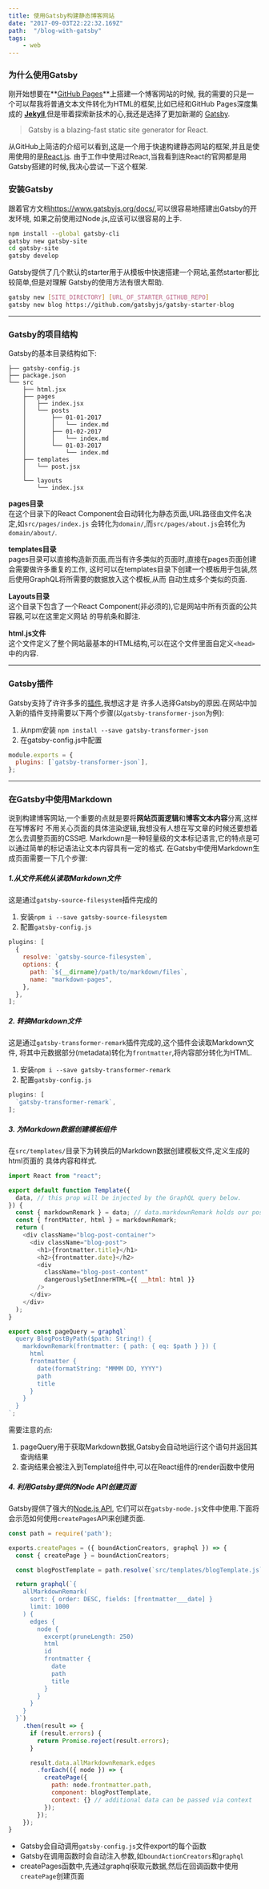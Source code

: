 ```yaml
---
title: 使用Gatsby构建静态博客网站
date: "2017-09-03T22:22:32.169Z"
path:  "/blog-with-gatsby"
tags:
    - web
---
```


### 为什么使用Gatsby
刚开始想要在**[GitHub Pages](https://pages.github.com/)**上搭建一个博客网站的时候,
我的需要的只是一个可以帮我将普通文本文件转化为HTML的框架,比如已经和GitHub Pages深度集成的
**[Jekyll](https://jekyllrb.com/)**,但是带着探索新技术的心,我还是选择了更加新潮的
[Gatsby](https://www.gatsbyjs.org/).

> Gatsby is a blazing-fast static site generator for React.

从GitHub上简洁的介绍可以看到,这是一个用于快速构建静态网站的框架,并且是使用使用的是[React.js](https://reactjs.org/).
由于工作中使用过React,当我看到连React的官网都是用Gatsby搭建的时候,我决心尝试一下这个框架.


### 安装Gatsby
跟着官方文档<https://www.gatsbyjs.org/docs/>,可以很容易地搭建出Gatsby的开发环境,
如果之前使用过Node.js,应该可以很容易的上手.
```bash
npm install --global gatsby-cli
gatsby new gatsby-site
cd gatsby-site
gatsby develop
```
Gatsby提供了几个默认的starter用于从模板中快速搭建一个网站,虽然starter都比较简单,但是对理解
Gatsby的使用方法有很大帮助.
```bash
gatsby new [SITE_DIRECTORY] [URL_OF_STARTER_GITHUB_REPO]
gatsby new blog https://github.com/gatsbyjs/gatsby-starter-blog
```
***

### Gatsby的项目结构
Gatsby的基本目录结构如下:
```
├── gatsby-config.js
├── package.json
└── src
    ├── html.jsx
    ├── pages
    │   ├── index.jsx
    │   └── posts
    │       ├── 01-01-2017
    │       │   └── index.md
    │       ├── 01-02-2017
    │       │   └── index.md
    │       └── 01-03-2017
    │           └── index.md
    ├── templates
    │   └── post.jsx
    │
    └── layouts
        └── index.jsx
```
**pages目录**  
在这个目录下的React Component会自动转化为静态页面,URL路径由文件名决定,如`src/pages/index.js`
会转化为`domain/`,而`src/pages/about.js`会转化为`domain/about/`.

**templates目录**  
pages目录可以直接构造新页面,而当有许多类似的页面时,直接在pages页面创建会需要做许多重复的工作,
这时可以在templates目录下创建一个模板用于包装,然后使用GraphQL将所需要的数据放入这个模板,从而
自动生成多个类似的页面.

**Layouts目录**  
这个目录下包含了一个React Component(非必须的),它是网站中所有页面的公共容器,可以在这里定义网站
的导航条和脚注.

**html.js文件**  
这个文件定义了整个网站最基本的HTML结构,可以在这个文件里面自定义`<head>`中的内容.
***
### Gatsby插件
Gatsby支持了许许多多的[插件](https://www.gatsbyjs.org/docs/plugins/),我想这才是
许多人选择Gatsby的原因.在网站中加入新的插件支持需要以下两个步骤(以`gatsby-transformer-json`为例):
1. 从npm安装 `npm install --save gatsby-transformer-json`
2. 在gatsby-config.js中配置

```javascript
module.exports = {
  plugins: [`gatsby-transformer-json`],
};
```
***
### 在Gatsby中使用Markdown
说到构建博客网站,一个重要的点就是要将**网站页面逻辑**和**博客文本内容**分离,这样在写博客时
不用关心页面的具体渲染逻辑,我想没有人想在写文章的时候还要想着怎么去调整页面的CSS吧.
Markdown是一种轻量级的文本标记语言,它的特点是可以通过简单的标记语法让文本内容具有一定的格式.
在Gatsby中使用Markdown生成页面需要一下几个步骤:

##### 1.从文件系统从读取Markdown文件
这是通过`gatsby-source-filesystem`插件完成的  
1. 安装`npm i --save gatsby-source-filesystem`
2. 配置`gatsby-config.js`

```javascript
plugins: [
  {
    resolve: `gatsby-source-filesystem`,
    options: {
      path: `${__dirname}/path/to/markdown/files`,
      name: "markdown-pages",
    },
  },
];
```
##### 2. 转换Markdown文件
这是通过`gatsby-transformer-remark`插件完成的,这个插件会读取Markdown文件,
将其中元数据部分(metadata)转化为`frontmatter`,将内容部分转化为HTML.  
1. 安装`npm i --save gatsby-transformer-remark`
2. 配置`gatsby-config.js`

```javascript
plugins: [
  `gatsby-transformer-remark`,
];
```

##### 3. 为Markdown数据创建模板组件
在`src/templates/`目录下为转换后的Markdown数据创建模板文件,定义生成的html页面的
具体内容和样式.

```javascript
import React from "react";

export default function Template({
  data, // this prop will be injected by the GraphQL query below.
}) {
  const { markdownRemark } = data; // data.markdownRemark holds our post data
  const { frontMatter, html } = markdownRemark;
  return (
    <div className="blog-post-container">
      <div className="blog-post">
        <h1>{frontmatter.title}</h1>
        <h2>{frontmatter.date}</h2>
        <div
          className="blog-post-content"
          dangerouslySetInnerHTML={{ __html: html }}
        />
      </div>
    </div>
  );
}

export const pageQuery = graphql`
  query BlogPostByPath($path: String!) {
    markdownRemark(frontmatter: { path: { eq: $path } }) {
      html
      frontmatter {
        date(formatString: "MMMM DD, YYYY")
        path
        title
      }
    }
  }
`;
```
需要注意的点:
1. pageQuery用于获取Markdown数据,Gatsby会自动地运行这个语句并返回其查询结果
2. 查询结果会被注入到Template组件中,可以在React组件的render函数中使用

##### 4. 利用Gatsby提供的Node API创建页面
Gatsby提供了强大的[Node.js API](https://www.gatsbyjs.org/docs/node-apis/),
它们可以在`gatsby-node.js`文件中使用.下面将会示范如何使用`createPages`API来创建页面.

```javascript
const path = require('path');

exports.createPages = ({ boundActionCreators, graphql }) => {
  const { createPage } = boundActionCreators;

  const blogPostTemplate = path.resolve(`src/templates/blogTemplate.js`);

  return graphql(`{
    allMarkdownRemark(
      sort: { order: DESC, fields: [frontmatter___date] }
      limit: 1000
    ) {
      edges {
        node {
          excerpt(pruneLength: 250)
          html
          id
          frontmatter {
            date
            path
            title
          }
        }
      }
    }
  }`)
    .then(result => {
      if (result.errors) {
        return Promise.reject(result.errors);
      }

      result.data.allMarkdownRemark.edges
        .forEach(({ node }) => {
          createPage({
            path: node.frontmatter.path,
            component: blogPostTemplate,
            context: {} // additional data can be passed via context
          });
        });
    });
}
```

- Gatsby会自动调用`gatsby-config.js`文件export的每个函数
- Gatsby在调用函数时会自动注入参数,如`boundActionCreators`和`graphql`
- createPages函数中,先通过graphql获取元数据,然后在回调函数中使用`createPage`创建页面

